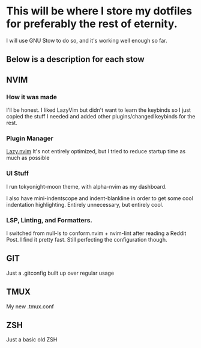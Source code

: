 # This will be where I store my dotfiles for preferably the rest of eternity.

I will use GNU Stow to do so, and it's working well enough so far.

## Below is a description for each stow

## NVIM

### How it was made

I'll be honest. I liked LazyVim but didn't want to learn the keybinds so I just copied the stuff I needed and added other plugins/changed keybinds for the rest.

### Plugin Manager

[Lazy.nvim](https://github.com/folke/lazy.nvim)
It's not entirely optimized, but I tried to reduce startup time as much as possible

### UI Stuff

I run tokyonight-moon theme, with alpha-nvim as my dashboard.

I also have mini-indentscope and indent-blankline in order to get some cool indentation highlighting. Entirely unnecessary, but entirely cool.

### LSP, Linting, and Formatters.

I switched from null-ls to conform.nvim + nvim-lint after reading a Reddit Post. I find it pretty fast. Still perfecting the configuration though.

## GIT

Just a .gitconfig built up over regular usage

## TMUX

My new .tmux.conf

## ZSH

Just a basic old ZSH
